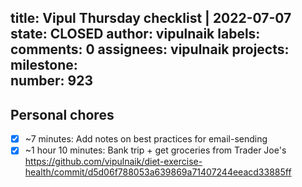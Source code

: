 title:	Vipul Thursday checklist | 2022-07-07
state:	CLOSED
author:	vipulnaik
labels:	
comments:	0
assignees:	vipulnaik
projects:	
milestone:	
number:	923
--
## Personal chores

- [x] ~7 minutes: Add notes on best practices for email-sending
- [x] ~1 hour 10 minutes: Bank trip + get groceries from Trader Joe's https://github.com/vipulnaik/diet-exercise-health/commit/d5d06f788053a639869a71407244eeacd33885ff 
